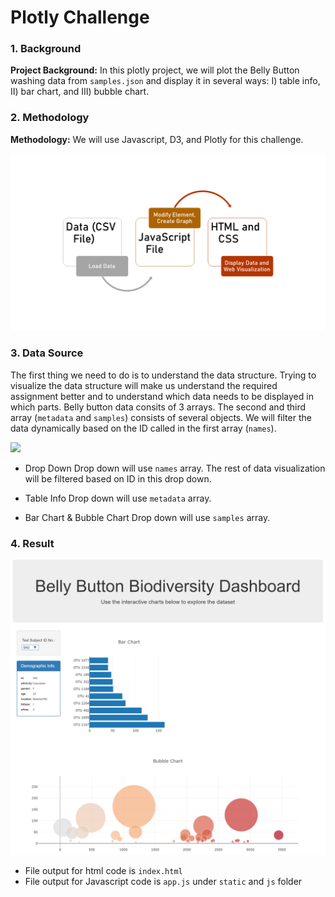 # Plotly Challenge


### 1. Background 

**Project Background:** In this plotly project, we will plot the Belly Button washing data from `samples.json` and display it in several ways: 
I) table info, II) bar chart, and III) bubble chart. 

### 2. Methodology 

**Methodology:** We will use Javascript, D3, and Plotly for this challenge. 

![](Images/js-1.PNG)


### 3. Data Source

The first thing we need to do is to understand the data structure. Trying to visualize the data structure will make us understand the required 
assignment better and to understand which data needs to be displayed in which parts. Belly button data consits of 3 arrays. The second and third array 
(`metadata` and `samples`) consists of several objects. We will filter the data dynamically based on the ID called in the first array (`names`). 

![](mages/js-2.png)

* Drop Down 
Drop down will use `names` array. The rest of data visualization will be filtered based on ID in this drop down. 


* Table Info
Drop down will use `metadata` array. 

* Bar Chart & Bubble Chart
Drop down will use `samples` array. 


### 4. Result

![](images/dashboard.PNG)


* File output for html code is  `index.html` 
* File output for Javascript code is  `app.js` under `static` and `js` folder



